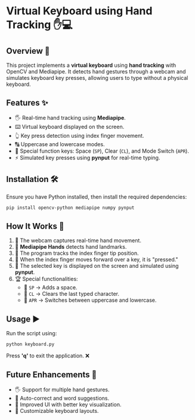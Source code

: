 # Virtual Keyboard using Hand Tracking ✋💻

## Overview 🚀
This project implements a **virtual keyboard** using **hand tracking** with OpenCV and Mediapipe. It detects hand gestures through a webcam and simulates keyboard key presses, allowing users to type without a physical keyboard.

## Features ✨
- 🖐️ Real-time hand tracking using **Mediapipe**.
- ⌨️ Virtual keyboard displayed on the screen.
- 👆 Key press detection using index finger movement.
- 🔠 Uppercase and lowercase modes.
- 🔑 Special function keys: Space (`SP`), Clear (`CL`), and Mode Switch (`APR`).
- ⚡ Simulated key presses using **pynput** for real-time typing.

## Installation 🛠️
Ensure you have Python installed, then install the required dependencies:
```bash
pip install opencv-python mediapipe numpy pynput
```

## How It Works 🎥
1. 📸 The webcam captures real-time hand movement.
2. 🖖 **Mediapipe Hands** detects hand landmarks.
3. 📌 The program tracks the index finger tip position.
4. 🏹 When the index finger moves forward over a key, it is "pressed."
5. 📝 The selected key is displayed on the screen and simulated using **pynput**.
6. 🏆 Special functionalities:
   - 🔵 `SP` → Adds a space.
   - 🔴 `CL` → Clears the last typed character.
   - 🔄 `APR` → Switches between uppercase and lowercase.

## Usage ▶️
Run the script using:
```bash
python keyboard.py
```
Press **'q'** to exit the application. ❌

## Future Enhancements 🔮
- 🖐️ Support for multiple hand gestures.
- 🧠 Auto-correct and word suggestions.
- 🎨 Improved UI with better key visualization.
- 🔧 Customizable keyboard layouts.
